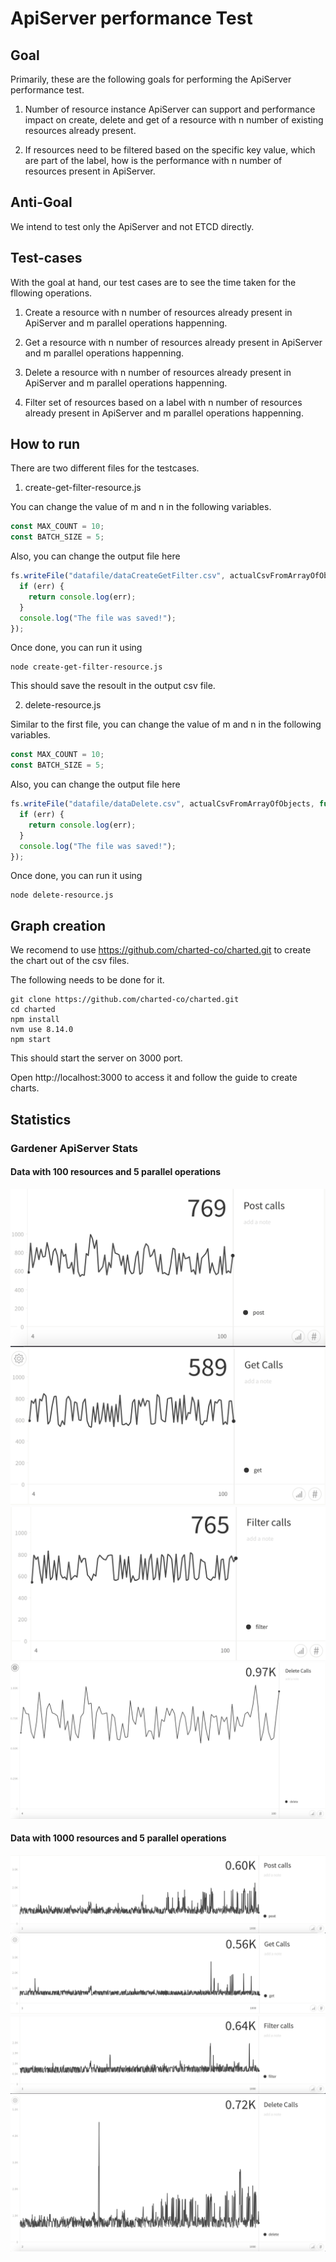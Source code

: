 # ApiServer performance Test

## Goal
Primarily, these are the following goals for performing the ApiServer performance test.

1. Number of resource instance ApiServer can support and performance impact on create, delete and get of a resource with n number of existing resources already present.

2. If resources need to be filtered based on the specific key value, which are part of the label, how is the performance with n number of resources present in ApiServer.

## Anti-Goal

We intend to test only the ApiServer and not ETCD directly.

## Test-cases

With the goal at hand, our test cases are to see the time taken for the fllowing operations.

1. Create a resource with n number of resources already present in ApiServer and m parallel operations happenning.

2. Get a resource with n number of resources already present in ApiServer and m parallel operations happenning.

3. Delete a resource with n number of resources already present in ApiServer and m parallel operations happenning.

4. Filter set of resources based on a label with n number of resources already present in ApiServer and m parallel operations happenning.

## How to run

There are two different files for the testcases.

1. create-get-filter-resource.js

You can change the value of m and n in the following variables.

```javascript
const MAX_COUNT = 10;
const BATCH_SIZE = 5;
```
Also, you can change the output file here

```javascript
fs.writeFile("datafile/dataCreateGetFilter.csv", actualCsvFromArrayOfObjects, function (err) {
  if (err) {
    return console.log(err);
  }
  console.log("The file was saved!");
});
```
Once done, you can run it using

```shell
node create-get-filter-resource.js
```
This should save the resoult in the output csv file.

2. delete-resource.js

Similar to the first file, you can change the value of m and n in the following variables.

```javascript
const MAX_COUNT = 10;
const BATCH_SIZE = 5;
```
Also, you can change the output file here

```javascript
fs.writeFile("datafile/dataDelete.csv", actualCsvFromArrayOfObjects, function (err) {
  if (err) {
    return console.log(err);
  }
  console.log("The file was saved!");
});
```
Once done, you can run it using

```shell
node delete-resource.js
```

## Graph creation

We recomend to use https://github.com/charted-co/charted.git to create the chart out of the csv files.

The following needs to be done for it.
```shell
git clone https://github.com/charted-co/charted.git
cd charted
npm install
nvm use 8.14.0
npm start
```
This should start the server on 3000 port.

Open http://localhost:3000 to access it and follow the guide to create charts.


## Statistics

### Gardener ApiServer Stats

#### Data with 100 resources and 5 parallel operations

![alt text](https://github.com/subhankarc/apiserver-perf-test/blob/master/graphs/Post-100.png?raw=true)
![alt text](https://github.com/subhankarc/apiserver-perf-test/blob/master/graphs/Get-100.png?raw=true)
![alt text](https://github.com/subhankarc/apiserver-perf-test/blob/master/graphs/Filter-100.png?raw=true)
![alt text](https://github.com/subhankarc/apiserver-perf-test/blob/master/graphs/Delete-100.png?raw=true)

#### Data with 1000 resources and 5 parallel operations

![alt text](https://github.com/subhankarc/apiserver-perf-test/blob/master/graphs/Post-1000.png?raw=true)
![alt text](https://github.com/subhankarc/apiserver-perf-test/blob/master/graphs/Get-1000.png?raw=true)
![alt text](https://github.com/subhankarc/apiserver-perf-test/blob/master/graphs/Filter-1000.png?raw=true)
![alt text](https://github.com/subhankarc/apiserver-perf-test/blob/master/graphs/Delete-1000.png?raw=true)
